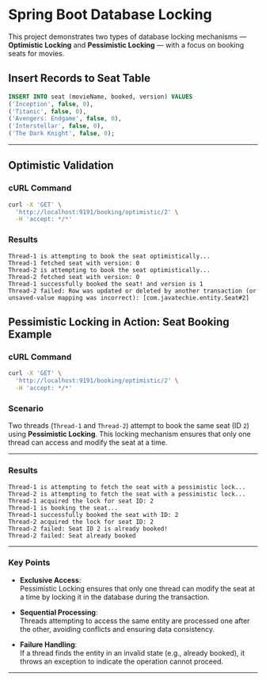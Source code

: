 

# Spring Boot Database Locking

This project demonstrates two types of database locking mechanisms — **Optimistic Locking** and **Pessimistic Locking** — with a focus on booking seats for movies.

## Insert Records to Seat Table

```sql
INSERT INTO seat (movieName, booked, version) VALUES 
('Inception', false, 0),
('Titanic', false, 0),
('Avengers: Endgame', false, 0),
('Interstellar', false, 0),
('The Dark Knight', false, 0);
```

---

## Optimistic Validation

### cURL Command

```bash
curl -X 'GET' \
  'http://localhost:9191/booking/optimistic/2' \
  -H 'accept: */*'
```

### Results

```plaintext
Thread-1 is attempting to book the seat optimistically...
Thread-1 fetched seat with version: 0
Thread-2 is attempting to book the seat optimistically...
Thread-2 fetched seat with version: 0
Thread-1 successfully booked the seat! and version is 1
Thread-2 failed: Row was updated or deleted by another transaction (or unsaved-value mapping was incorrect): [com.javatechie.entity.Seat#2]
```

## Pessimistic Locking in Action: Seat Booking Example

### cURL Command

```bash
curl -X 'GET' \
  'http://localhost:9191/booking/optimistic/2' \
  -H 'accept: */*'
```

### Scenario

Two threads (`Thread-1` and `Thread-2`) attempt to book the same seat (ID `2`) using **Pessimistic Locking**. This locking mechanism ensures that only one thread can access and modify the seat at a time.

---

### Results

```plaintext
Thread-1 is attempting to fetch the seat with a pessimistic lock...
Thread-2 is attempting to fetch the seat with a pessimistic lock...
Thread-1 acquired the lock for seat ID: 2
Thread-1 is booking the seat...
Thread-1 successfully booked the seat with ID: 2
Thread-2 acquired the lock for seat ID: 2
Thread-2 failed: Seat ID 2 is already booked!
Thread-2 failed: Seat already booked
```

---

### Key Points

- **Exclusive Access**:  
  Pessimistic Locking ensures that only one thread can modify the seat at a time by locking it in the database during the transaction.

- **Sequential Processing**:  
  Threads attempting to access the same entity are processed one after the other, avoiding conflicts and ensuring data consistency.

- **Failure Handling**:  
  If a thread finds the entity in an invalid state (e.g., already booked), it throws an exception to indicate the operation cannot proceed.

---
